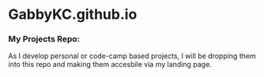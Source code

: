# GabbyKC.github.io

### My Projects Repo: 

As I develop personal or code-camp based projects, I will be dropping them into this repo and making them 
accesbile via my landing page. 
